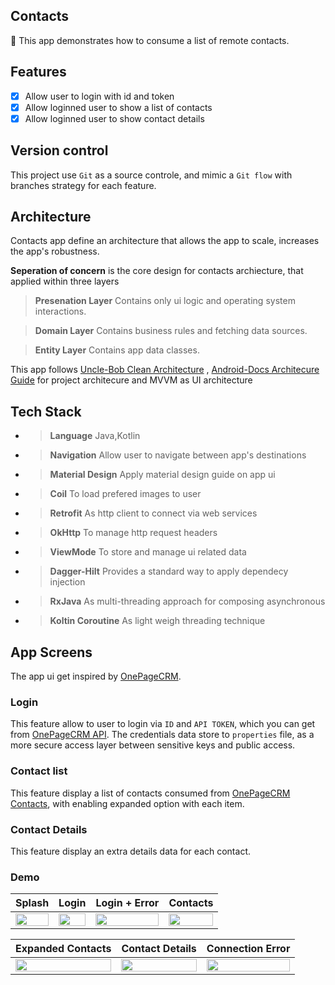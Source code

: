 ## Contacts
:tada: This app demonstrates how to consume a list of remote contacts.

## Features
- [x] Allow user to login with id and token
- [x] Allow loginned user to show a list of contacts
- [x] Allow loginned user to show contact details

## Version control
This project use `Git` as a source controle, and mimic a `Git flow` with branches strategy for each feature.

## Architecture 
Contacts app define an architecture that allows the app to scale, increases the app's robustness.

**Seperation of concern** is the core design for contacts archiecture, that applied within three layers

> **Presenation Layer**  Contains only ui logic and operating system interactions. 

> **Domain Layer**  Contains business rules and fetching data sources.

> **Entity Layer**  Contains app data classes.

This app follows [Uncle-Bob Clean Architecture](https://blog.cleancoder.com/uncle-bob/2012/08/13/the-clean-architecture.html) ,
[Android-Docs Architecure Guide](https://developer.android.com/jetpack/guide) for project architecure and MVVM as UI architecture

## Tech Stack
- > **Language**  Java,Kotlin
- > **Navigation**  Allow user to navigate between app's destinations 
- > **Material Design** Apply material design guide on app ui
- > **Coil** To load prefered images to user
- > **Retrofit** As http client to connect via web services
- > **OkHttp** To manage http request headers
- > **ViewMode** To store and manage ui related data
- > **Dagger-Hilt** Provides a standard way to apply dependecy injection
- > **RxJava** As multi-threading approach for composing asynchronous
- > **Koltin Coroutine** As light weigh threading technique  

## App Screens
The app ui get inspired by [OnePageCRM](https://play.google.com/store/apps/details?id=com.onepagecrm&hl=en&gl=US).

### Login
This feature allow to user to login via `ID` and `API TOKEN`, which you can get from [OnePageCRM API](https://app.onepagecrm.com/app/api). The credentials
 data store to `properties` file, as a more secure access layer between sensitive keys and public access.
 
### Contact list
This feature display a list of contacts consumed from [OnePageCRM Contacts](https://developer.onepagecrm.com/api/#/Contacts), with enabling 
expanded option with each item.

### Contact Details
This feature display an extra details data for each contact.

### Demo

| Splash | Login | Login + Error | Contacts 
| ------ | ------ | ------| ----- 
| <img src="https://raw.githubusercontent.com/MohamedGElsharkawy/Contacts/master/screen-shots/splash.jpg" align="center" width="100%"/> |<img src="https://raw.githubusercontent.com/MohamedGElsharkawy/Contacts/master/screen-shots/login.jpg" align="center" width="100%"/>|<img src="https://raw.githubusercontent.com/MohamedGElsharkawy/Contacts/master/screen-shots/login-error.jpg" align="center" width="100%" /> |<img src="https://raw.githubusercontent.com/MohamedGElsharkawy/Contacts/master/screen-shots/contacts.jpg" align="center" width="100%"/>


| Expanded Contacts | Contact Details | Connection Error  
| ------ | ------ | ------
|<img src="https://raw.githubusercontent.com/MohamedGElsharkawy/Contacts/master/screen-shots/contacts-expanded.jpg" align="center" width="100%"/> |<img src="https://raw.githubusercontent.com/MohamedGElsharkawy/Contacts/master/screen-shots/details.jpg" align="center" width="100%"/> | <img src="https://raw.githubusercontent.com/MohamedGElsharkawy/Contacts/master/screen-shots/details-conncetion.jpg" align="center" width="100%"/>

 





